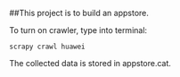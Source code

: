 ##This project is to build an appstore.

To turn on crawler, type into terminal: 

	scrapy crawl huawei

The collected data is stored in appstore.cat.
